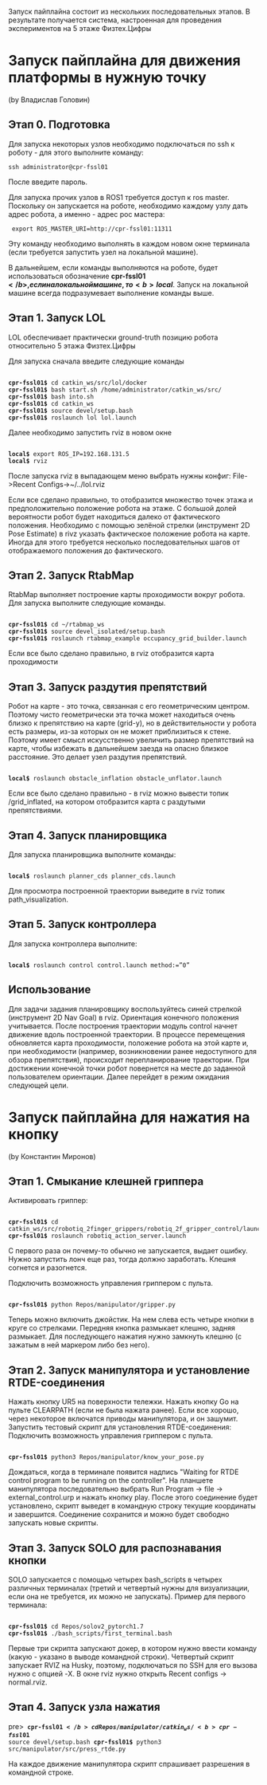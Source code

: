 Запуск пайплайна состоит из нескольких последовательных этапов. В результате получается система, настроенная для проведения экспериментов на 5 этаже Физтех.Цифры

# Запуск пайплайна для движения платформы в нужную точку

(by Владислав Головин)

## Этап 0. Подготовка

Для запуска некоторых узлов необходимо подключаться по ssh к роботу - для этого выполните команду:

<pre><code>ssh administrator@cpr-fssl01</code></pre>
После введите пароль.


Для запуска прочих узлов в ROS1 требуется доступ к ros master. Поскольку он запускается на роботе, необходимо каждому узлу дать адрес робота, а именно - адрес рос мастера:

<pre><code> export ROS_MASTER_URI=http://cpr-fssl01:11311 </code></pre>


Эту команду необходимо выполнять в каждом новом окне терминала (если требуется запустить узел на локальной машине).

В дальнейшем, если команды выполняются на роботе, будет использоваться обозначение <b>cpr-fssl01$</b>, если на локальной машине, то <b>local$</b>. Запуск на локальной машине всегда подразумевает выполнение команды выше.

## Этап 1. Запуск LOL

LOL обеспечивает практически ground-truth позицию робота относительно 5 этажа Физтех.Цифры

Для запуска сначала введите следующие команды

<pre><code>
<b>cpr-fssl01$</b> cd catkin_ws/src/lol/docker
<b>cpr-fssl01$</b> bash start.sh /home/administrator/catkin_ws/src/
<b>cpr-fssl01$</b> bash into.sh
<b>cpr-fssl01$</b> cd catkin_ws
<b>cpr-fssl01$</b> source devel/setup.bash
<b>cpr-fssl01$</b> roslaunch lol lol.launch
</code></pre>



Далее необходимо запустить rviz в новом окне

<pre><code>
<b>local$</b> export ROS_IP=192.168.131.5
<b>local$</b> rviz
</code></pre>



После запуска rviz в выпадающем меню выбрать нужны конфиг: File->Recent Configs->~/../lol.rviz

Если все сделано правильно, то отобразится множество точек этажа и предположительно положение робота на этаже. С большой долей вероятности робот будет находиться далеко от фактического положения. Необходимо с помощью зелёной стрелки (инструмент 2D Pose Estimate) в rivz указать фактическое положение робота на карте. Иногда для этого требуется несколько последовательных шагов от отображаемого положения до фактического. 

## Этап 2. Запуск RtabMap

RtabMap выполняет построение карты проходимости вокруг робота. Для запуска выполните следующие команды. 

<pre><code>
<b>cpr-fssl01$</b> cd ~/rtabmap_ws
<b>cpr-fssl01$</b> source devel_isolated/setup.bash
<b>cpr-fssl01$</b> roslaunch rtabmap_example occupancy_grid_builder.launch
</code></pre>


Если все было сделано правильно, в rviz отобразится карта проходимости


## Этап 3. Запуск раздутия препятствий

Робот на карте - это точка, связанная с его геометрическим центром. Поэтому чисто геометрически эта точка может находиться очень близко к препятствию на карте (grid-у), но в действительности у робота есть размеры, из-за которых он не может приблизиться к стене. Поэтому имеет смысл искусственно увеличить размер препятствий на карте, чтобы избежать в дальнейшем заезда на опасно близкое расстояние. Это делает узел раздутия препятствий.

<pre><code>
<b>local$</b> roslaunch obstacle_inflation obstacle_unflator.launch
</code></pre>


Если все было сделано правильно - в rviz можно вывести топик /grid_inflated, на котором отобразится карта с раздутыми препятствиями.
## Этап 4. Запуск планировщика

Для запуска планировщика выполните команды:

<pre><code>
<b>local$</b> roslaunch planner_cds planner_cds.launch
</code></pre>

Для просмотра построенной траектории выведите в rviz топик path_visualization.

## Этап 5. Запуск контроллера

Для запуска контроллера выполните:

<pre><code>
<b>local$</b> roslaunch control control.launch method:=”0”
</code></pre>

## Использование

Для задачи задания планировщику воспользуйтесь синей стрелкой (инструмент 2D Nav Goal) в rviz. Ориентация конечного положения учитывается. После построения траектории модуль control начнет движение вдоль построенной траектории. В процессе перемещения обновляется карта проходимости, положение робота на этой карте и, при необходимости (например, возникновении ранее недоступного для обзора препятствия), происходит перепланирование траектории. При достижении конечной точки робот повернется на месте до заданной пользователем ориентации. Далее перейдет в режим ожидания следующей цели.

# Запуск пайплайна для нажатия на кнопку

(by Константин Миронов)

## Этап 1. Смыкание клешней гриппера

Активировать гриппер:

<pre><code>
<b>cpr-fssl01$</b> cd catkin_ws/src/robotiq_2finger_grippers/robotiq_2f_gripper_control/launch
<b>cpr-fssl01$</b> roslaunch robotiq_action_server.launch
</code></pre>
С первого раза он почему-то обычно не запускается, выдает ошибку. Нужно запустить лонч еще раз, тогда должно заработать. Клешня согнется и разогнется.

Подключить возможность управления гриппером с пульта.
<pre><code>
<b>cpr-fssl01$</b> python Repos/manipulator/gripper.py
</code></pre>
Теперь можно включить джойстик. На нем слева есть четыре кнопки в круге со стрелками. Передняя кнопка размыкает клешню, задняя размыкает. Для последующего нажатия нужно замкнуть клешню (с зажатым в ней маркером либо без него).

## Этап 2. Запуск манипулятора и установление RTDE-соединения

Нажать кнопку UR5 на поверхности тележки. Нажать кнопку Go на пульте CLEARPATH (если не была нажата ранее). Если все хорошо, через некоторое включатся приводы манипулятора, и он зашумит. Запустить тестовый скрипт для установления RTDE-соединения:
Подключить возможность управления гриппером с пульта.
<pre><code>
<b>cpr-fssl01$</b> python3 Repos/manipulator/know_your_pose.py
</code></pre>
Дождаться, когда в терминале появится надпись "Waiting for RTDE control program to be running on the controller". На планшете манипулятора последовательно выбрать Run Program -> file -> external_control.urp и нажать кнопку play. После этого соединение будет установлено, скрипт выведет в командную строку текущие координаты и завершится. Соединение сохранится и можно будет свободно запускать новые скрипты.

## Этап 3. Запуск SOLO для распознавания кнопки

SOLO запускается с помощью четырех bash_scripts в четырех различных терминалах (третий и четвертый нужны для визуализации, если она не требуется, их можно не запускать). Пример для первого терминала:
<pre><code>
<b>cpr-fssl01$</b> cd Repos/solov2_pytorch1.7
<b>cpr-fssl01$</b> ./bash_scripts/first_terminal.bash
</code></pre>
Первые три скрипта запускают докер, в котором нужно ввести команду (какую - указано в выводе командной строки). Четвертый скрипт запускает RVIZ на Husky, поэтому, подключаться по SSH для его вызова нужно с опцией -X. В окне rviz нужно открыть Recent configs -> normal.rviz.

## Этап 4. Запуск узла нажатия

pre><code>
<b>cpr-fssl01$</b> cd Repos/manipulator/catkin_ws/
<b>cpr-fssl01$</b> source devel/setup.bash
<b>cpr-fssl01$</b> python3 src/manipulator/src/press_rtde.py
</code></pre>

На каждое движение манипулятора скрипт спрашивает разрешения в командной строке.
